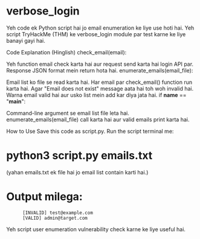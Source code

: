 # verbose_login
Yeh code ek Python script hai jo email enumeration ke liye use hoti hai. Yeh script TryHackMe (THM) ke verbose_login module par test karne ke liye banayi gayi hai.

Code Explanation (Hinglish)
check_email(email):

Yeh function email check karta hai aur request send karta hai login API par.
Response JSON format mein return hota hai.
enumerate_emails(email_file):

Email list ko file se read karta hai.
Har email par check_email() function run karta hai.
Agar "Email does not exist" message aata hai toh woh invalid hai.
Warna email valid hai aur usko list mein add kar diya jata hai.
if __name__ == "__main__":

Command-line argument se email list file leta hai.
enumerate_emails(email_file) call karta hai aur valid emails print karta hai.

How to Use 
Save this code as script.py.
Run the script terminal me:
  # python3 script.py emails.txt
(yahan emails.txt ek file hai jo email list contain karti hai.)
# Output milega:
          [INVALID] test@example.com
          [VALID] admin@target.com
Yeh script user enumeration vulnerability check karne ke liye useful hai.
